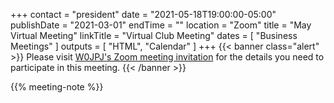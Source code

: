 +++
contact = "president"
date = "2021-05-18T19:00:00-05:00"
publishDate = "2021-03-01"
endTime = ""
location = "Zoom"
title = "May Virtual Meeting"
linkTitle = "Virtual Club Meeting"
dates = [ "Business Meetings" ]
outputs = [ "HTML", "Calendar" ]
+++
{{< banner class="alert" >}}
Please visit
[W0JPJ's Zoom meeting invitation](https://lists.rrra.org/pipermail/announce/2021-May/000569.html)
for the details you need to participate in this meeting.
{{< /banner >}}

{{% meeting-note %}}

